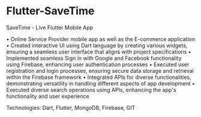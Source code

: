 # Flutter-SaveTime
SaveTime - Live Flutter Mobile App

•	Online Service Provider mobile app as well as the E-commerce application
•	Created interactive UI using Dart language by creating various widgets, ensuring a seamless user interface that aligns with project specifications
•	Implemented seamless Sign in with Google and Facebook functionality using Firebase, enhancing user authentication processes
•	Executed user registration and login processes, ensuring secure data storage and retrieval within the Firebase framework
•	Integrated APIs for diverse functionalities, demonstrating versatility in handling different aspects of app development
•	Executed diverse search operations using APIs, enhancing the app's functionality and user experience

Technologies: Dart, Flutter, MongoDB, Firebase, GIT 

